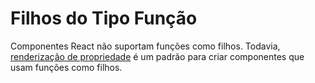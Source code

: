 # Filhos do Tipo Função

Componentes React não suportam funções como filhos. Todavia, [renderização de propriedade](render_prop.html) é um padrão para criar componentes que usam funções como filhos.